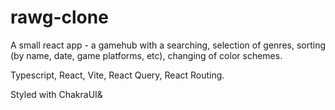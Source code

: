 # rawg-clone

A small react app - a gamehub with a searching, selection of genres, sorting (by name, date, game platforms, etc), changing of color schemes.

Typescript, React, Vite, React Query, React Routing.

Styled with ChakraUI&
